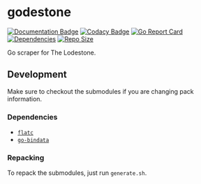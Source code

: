 # godestone

[![Documentation Badge](https://img.shields.io/badge/docs-pkg.go.dev-007D9C)](https://pkg.go.dev/github.com/karashiiro/godestone)
[![Codacy Badge](https://api.codacy.com/project/badge/Grade/28006e7fe175446db0fd8d38c92795b7)](https://app.codacy.com/gh/karashiiro/godestone?utm_source=github.com&utm_medium=referral&utm_content=karashiiro/godestone&utm_campaign=Badge_Grade)
[![Go Report Card](https://goreportcard.com/badge/github.com/karashiiro/godestone)](https://goreportcard.com/report/github.com/karashiiro/godestone)
[![Dependencies](https://img.shields.io/librariesio/github/karashiiro/godestone)](https://libraries.io/github/karashiiro/godestone)
[![Repo Size](https://img.shields.io/github/repo-size/karashiiro/godestone)](https://github.com/karashiiro/godestone)

Go scraper for The Lodestone.

## Development
Make sure to checkout the submodules if you are changing pack information.

### Dependencies
* [`flatc`](https://google.github.io/flatbuffers)
* [`go-bindata`](https://github.com/go-bindata/go-bindata)

### Repacking
To repack the submodules, just run `generate.sh`.
